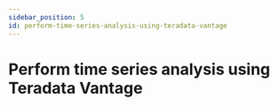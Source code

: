 ```yaml
---
sidebar_position: 5
id: perform-time-series-analysis-using-teradata-vantage
---
```

# Perform time series analysis using Teradata Vantage